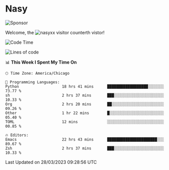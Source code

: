 # Nasy

<!--
<p align="center">
<img height="200" src="https://github-readme-stats.vercel.app/api?username=nasyxx&count_private=true&show_icons=true&theme=dracula&include_all_commits=true"/>
<img height="200" src="https://github-readme-stats.vercel.app/api/top-langs/?username=nasyxx&theme=dracula&hide=html,jupyter+notebook&count_private=true&show_icons=true"/>
</p>

  
----------------
-->

![Sponsor](https://img.shields.io/static/v1.svg?label=Sponsor&message=%E2%9D%A4&logo=GitHub&style=flat&color=pink)
 
Welcome, the ![nasyxx visitor counter](https://count.getloli.com/get/@nasyxx?theme=rule34)th vistor!
 
<!--START_SECTION:waka-->
![Code Time](http://img.shields.io/badge/Code%20Time-3%2C321%20hrs%2024%20mins-blue)

![Lines of code](https://img.shields.io/badge/From%20Hello%20World%20I%27ve%20Written-6.2%20million%20lines%20of%20code-blue)

📊 **This Week I Spent My Time On** 

```text
🕑︎ Time Zone: America/Chicago

💬 Programming Languages: 
Python                   18 hrs 41 mins      ██████████████████░░░░░░░   73.77 % 
sh                       2 hrs 37 mins       ███░░░░░░░░░░░░░░░░░░░░░░   10.33 % 
Org                      2 hrs 20 mins       ██░░░░░░░░░░░░░░░░░░░░░░░   09.26 % 
Other                    1 hr 22 mins        █░░░░░░░░░░░░░░░░░░░░░░░░   05.40 % 
TOML                     12 mins             ░░░░░░░░░░░░░░░░░░░░░░░░░   00.85 % 

🔥 Editors: 
Emacs                    22 hrs 43 mins      ██████████████████████░░░   89.67 % 
Zsh                      2 hrs 37 mins       ███░░░░░░░░░░░░░░░░░░░░░░   10.33 % 
```


 Last Updated on 28/03/2023 09:28:56 UTC
<!--END_SECTION:waka-->

<!-- ![visitors](https://visitor-badge.laobi.icu/badge?page_id=nasyxx.nasyxx) -->
